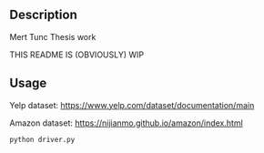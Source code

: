 ## Description 

Mert Tunc Thesis work

THIS README IS (OBVIOUSLY) WIP

## Usage

Yelp dataset: https://www.yelp.com/dataset/documentation/main

Amazon dataset: https://nijianmo.github.io/amazon/index.html


```
python driver.py
```